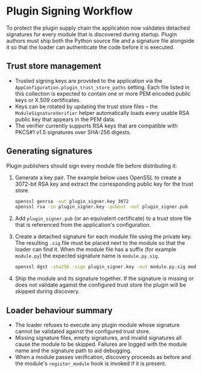 # Plugin Signing Workflow

To protect the plugin supply chain the application now validates detached
signatures for every module that is discovered during startup. Plugin authors
must ship both the Python source file and a signature file alongside it so that
the loader can authenticate the code before it is executed.

## Trust store management

* Trusted signing keys are provided to the application via the
  `AppConfiguration.plugin_trust_store_paths` setting. Each file listed in this
  collection is expected to contain one or more PEM encoded public keys or X.509
  certificates.
* Keys can be rotated by updating the trust store files – the
  `ModuleSignatureVerifier` helper automatically loads every usable RSA public
  key that appears in the PEM data.
* The verifier currently supports RSA keys that are compatible with
  PKCS#1 v1.5 signatures over SHA-256 digests.

## Generating signatures

Plugin publishers should sign every module file before distributing it:

1. Generate a key pair. The example below uses OpenSSL to create a 3072-bit
   RSA key and extract the corresponding public key for the trust store.

   ```bash
   openssl genrsa -out plugin_signer.key 3072
   openssl rsa -in plugin_signer.key -pubout -out plugin_signer.pub
   ```

2. Add `plugin_signer.pub` (or an equivalent certificate) to a trust store file
   that is referenced from the application's configuration.

3. Create a detached signature for each module file using the private key. The
   resulting `.sig` file must be placed next to the module so that the loader
   can find it. When the module file has a suffix (for example `module.py`) the
   expected signature name is `module.py.sig`.

   ```bash
   openssl dgst -sha256 -sign plugin_signer.key -out module.py.sig module.py
   ```

4. Ship the module and its signature together. If the signature is missing or
   does not validate against the configured trust store the plugin will be
   skipped during discovery.

## Loader behaviour summary

* The loader refuses to execute any plugin module whose signature cannot be
  validated against the configured trust store.
* Missing signature files, empty signatures, and invalid signatures all cause
  the module to be skipped. Failures are logged with the module name and the
  signature path to aid debugging.
* When a module passes verification, discovery proceeds as before and the
  module's `register_module` hook is invoked if it is present.

